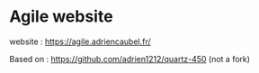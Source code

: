 # Agile website
website : https://agile.adriencaubel.fr/

Based on : https://github.com/adrien1212/quartz-450 (not a fork)